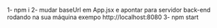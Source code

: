 1- npm i
2- mudar baseUrl em App.jsx e apontar para servidor back-end rodando na sua máquina exempo http://localhost:8080
3- npm start
